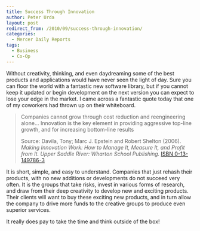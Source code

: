```yaml
---
title: Success Through Innovation
author: Peter Urda
layout: post
redirect_from: /2010/09/success-through-innovation/
categories:
  - Mercer Daily Reports
tags:
  - Business
  - Co-Op
---
```

Without creativity, thinking, and even daydreaming some of the best products and applications would have never seen the light of day. Sure you can floor the world with a fantastic new software library, but if you cannot keep it updated or begin development on the next version you can expect to lose your edge in the market. I came across a fantastic quote today that one of my coworkers had thrown up on their whiteboard.

> Companies cannot grow through cost reduction and reengineering alone&#8230; Innovation is the key element in providing aggressive top-line growth, and for increasing bottom-line results
> 
> Source: Davila, Tony; Marc J. Epstein and Robert Shelton (2006). *Making Innovation Work: How to Manage It, Measure It, and Profit from It. Upper Saddle River: Wharton School Publishing.* <a href="http://en.wikipedia.org/wiki/Special:BookSources/0-13-149786-3" class="external external_icon" target="_blank">ISBN 0-13-149786-3</a>

It is short, simple, and easy to understand. Companies that just rehash their products, with no new additions or developments do not succeed very often. It is the groups that take risks, invest in various forms of research, and draw from their deep creativity to develop new and exciting products. Their clients will want to buy these exciting new products, and in turn allow the company to drive more funds to the creative groups to produce even superior services.

It really does pay to take the time and think outside of the box!